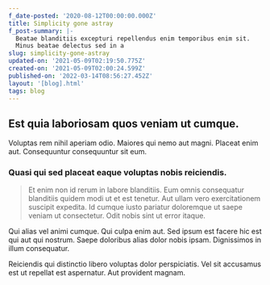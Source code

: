 ```yaml
---
f_date-posted: '2020-08-12T00:00:00.000Z'
title: Simplicity gone astray
f_post-summary: |-
  Beatae blanditiis excepturi repellendus enim temporibus enim sit.
  Minus beatae delectus sed in a
slug: simplicity-gone-astray
updated-on: '2021-05-09T02:19:50.775Z'
created-on: '2021-05-09T02:00:24.599Z'
published-on: '2022-03-14T08:56:27.452Z'
layout: '[blog].html'
tags: blog
---
```


Est quia laboriosam quos veniam ut cumque.
------------------------------------------

Voluptas rem nihil aperiam odio. Maiores qui nemo aut magni. Placeat enim aut. Consequuntur consequuntur sit eum.

### Quasi qui sed placeat eaque voluptas nobis reiciendis.

> Et enim non id rerum in labore blanditiis. Eum omnis consequatur blanditiis quidem modi ut et est tenetur. Aut ullam vero exercitationem suscipit expedita. Id cumque iusto pariatur doloremque ut saepe veniam ut consectetur. Odit nobis sint ut error itaque.

Qui alias vel animi cumque. Qui culpa enim aut. Sed ipsum est facere hic est qui aut qui nostrum. Saepe doloribus alias dolor nobis ipsam. Dignissimos in illum consequatur.

Reiciendis qui distinctio libero voluptas dolor perspiciatis. Vel sit accusamus est ut repellat est aspernatur. Aut provident magnam.
